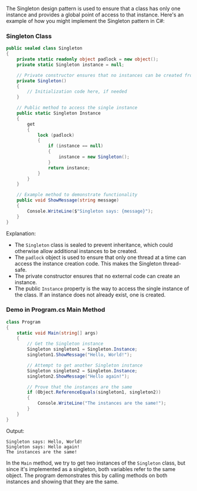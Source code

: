 The Singleton design pattern is used to ensure that a class has only one instance and provides a global point of access to that instance. Here's an example of how you might implement the Singleton pattern in C#:

### Singleton Class

```csharp
public sealed class Singleton
{
    private static readonly object padlock = new object();
    private static Singleton instance = null;

    // Private constructor ensures that no instances can be created from outside this class
    private Singleton() 
    {
        // Initialization code here, if needed
    }

    // Public method to access the single instance
    public static Singleton Instance
    {
        get
        {
            lock (padlock)
            {
                if (instance == null)
                {
                    instance = new Singleton();
                }
                return instance;
            }
        }
    }

    // Example method to demonstrate functionality
    public void ShowMessage(string message)
    {
        Console.WriteLine($"Singleton says: {message}");
    }
}
```

Explanation:
- The `Singleton` class is sealed to prevent inheritance, which could otherwise allow additional instances to be created.
- The `padlock` object is used to ensure that only one thread at a time can access the instance creation code. This makes the Singleton thread-safe.
- The private constructor ensures that no external code can create an instance.
- The public `Instance` property is the way to access the single instance of the class. If an instance does not already exist, one is created.

### Demo in Program.cs Main Method

```csharp
class Program
{
    static void Main(string[] args)
    {
        // Get the Singleton instance
        Singleton singleton1 = Singleton.Instance;
        singleton1.ShowMessage("Hello, World!");

        // Attempt to get another Singleton instance
        Singleton singleton2 = Singleton.Instance;
        singleton2.ShowMessage("Hello again!");

        // Prove that the instances are the same
        if (Object.ReferenceEquals(singleton1, singleton2))
        {
            Console.WriteLine("The instances are the same!");
        }
    }
}
```

Output:
```
Singleton says: Hello, World!
Singleton says: Hello again!
The instances are the same!
```

In the `Main` method, we try to get two instances of the `Singleton` class, but since it's implemented as a singleton, both variables refer to the same object. The program demonstrates this by calling methods on both instances and showing that they are the same.

